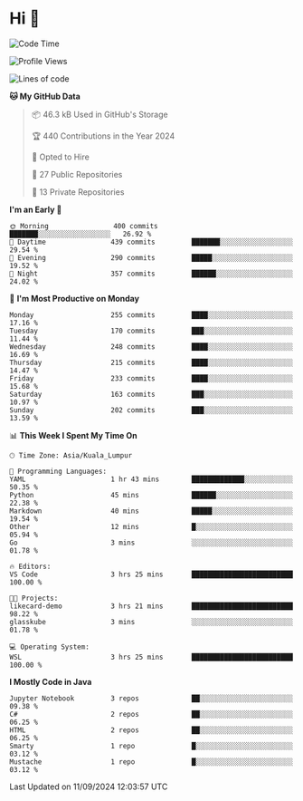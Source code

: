 <h1>Hi 👋</h1>

<!--START_SECTION:waka-->
![Code Time](http://img.shields.io/badge/Code%20Time-712%20hrs%2016%20mins-blue)

![Profile Views](http://img.shields.io/badge/Profile%20Views-0-blue)

![Lines of code](https://img.shields.io/badge/From%20Hello%20World%20I%27ve%20Written-1.2%20million%20lines%20of%20code-blue)

**🐱 My GitHub Data** 

> 📦 46.3 kB Used in GitHub's Storage 
 > 
> 🏆 440 Contributions in the Year 2024
 > 
> 💼 Opted to Hire
 > 
> 📜 27 Public Repositories 
 > 
> 🔑 13 Private Repositories 
 > 
**I'm an Early 🐤** 

```text
🌞 Morning                400 commits         ███████░░░░░░░░░░░░░░░░░░   26.92 % 
🌆 Daytime                439 commits         ███████░░░░░░░░░░░░░░░░░░   29.54 % 
🌃 Evening                290 commits         █████░░░░░░░░░░░░░░░░░░░░   19.52 % 
🌙 Night                  357 commits         ██████░░░░░░░░░░░░░░░░░░░   24.02 % 
```
📅 **I'm Most Productive on Monday** 

```text
Monday                   255 commits         ████░░░░░░░░░░░░░░░░░░░░░   17.16 % 
Tuesday                  170 commits         ███░░░░░░░░░░░░░░░░░░░░░░   11.44 % 
Wednesday                248 commits         ████░░░░░░░░░░░░░░░░░░░░░   16.69 % 
Thursday                 215 commits         ████░░░░░░░░░░░░░░░░░░░░░   14.47 % 
Friday                   233 commits         ████░░░░░░░░░░░░░░░░░░░░░   15.68 % 
Saturday                 163 commits         ███░░░░░░░░░░░░░░░░░░░░░░   10.97 % 
Sunday                   202 commits         ███░░░░░░░░░░░░░░░░░░░░░░   13.59 % 
```


📊 **This Week I Spent My Time On** 

```text
🕑︎ Time Zone: Asia/Kuala_Lumpur

💬 Programming Languages: 
YAML                     1 hr 43 mins        █████████████░░░░░░░░░░░░   50.35 % 
Python                   45 mins             ██████░░░░░░░░░░░░░░░░░░░   22.38 % 
Markdown                 40 mins             █████░░░░░░░░░░░░░░░░░░░░   19.54 % 
Other                    12 mins             █░░░░░░░░░░░░░░░░░░░░░░░░   05.94 % 
Go                       3 mins              ░░░░░░░░░░░░░░░░░░░░░░░░░   01.78 % 

🔥 Editors: 
VS Code                  3 hrs 25 mins       █████████████████████████   100.00 % 

🐱‍💻 Projects: 
likecard-demo            3 hrs 21 mins       █████████████████████████   98.22 % 
glasskube                3 mins              ░░░░░░░░░░░░░░░░░░░░░░░░░   01.78 % 

💻 Operating System: 
WSL                      3 hrs 25 mins       █████████████████████████   100.00 % 
```

**I Mostly Code in Java** 

```text
Jupyter Notebook         3 repos             ██░░░░░░░░░░░░░░░░░░░░░░░   09.38 % 
C#                       2 repos             ██░░░░░░░░░░░░░░░░░░░░░░░   06.25 % 
HTML                     2 repos             ██░░░░░░░░░░░░░░░░░░░░░░░   06.25 % 
Smarty                   1 repo              █░░░░░░░░░░░░░░░░░░░░░░░░   03.12 % 
Mustache                 1 repo              █░░░░░░░░░░░░░░░░░░░░░░░░   03.12 % 
```




 Last Updated on 11/09/2024 12:03:57 UTC
<!--END_SECTION:waka-->
